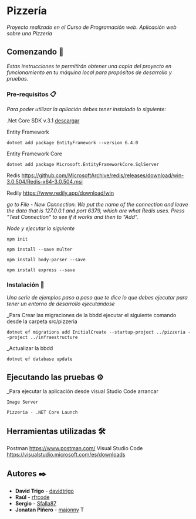 # Pizzería  

_Proyecto realizado en el Curso de Programación web. Aplicación web sobre una Pizzería_

## Comenzando 🚀


_Estas instrucciones te permitirán obtener una copia del proyecto en funcionamiento en tu máquina local para propósitos de desarrollo y pruebas._

### Pre-requisitos 📋

_Para poder utilizar la apliación debes tener instalado lo siguiente:_

.Net Core SDK v.3.1   [descargar](https://dotnet.microsoft.com/download/dotnet-core/thank-you/sdk-3.1.102-windows-x64-installer)

Entity Framework

```
dotnet add package EntityFramework --version 6.4.0
```

Entity Framework Core

```
dotnet add package Microsoft.EntityFrameworkCore.SqlServer
```

Redis   https://github.com/MicrosoftArchive/redis/releases/download/win-3.0.504/Redis-x64-3.0.504.msi

Redily  https://www.redily.app/download/win 

_go to File - New Connection. We put the name of the connection and leave the data that is 127.0.0.1 and port 6379, which are what Redis uses. Press "Test Connection" to see if it works and then to "Add"._


_Node   y ejecutar lo siguiente_

```
npm init
```

```
npm install --save multer
```
```
npm install body-parser --save
```

```
npm install express --save
```

### Instalación 🔧

_Una serie de ejemplos paso a paso que te dice lo que debes ejecutar para tener un entorno de desarrollo ejecutandose_


_Para Crear las migraciones de la bbdd ejecutar el siguiente comando desde la carpeta src/pizzeria

```
dotnet ef migrations add InitialCreate --startup-project ../pizzeria --project ../infraestructure
```
_Actualizar la bbdd
```
dotnet ef database update
```

## Ejecutando las pruebas ⚙️

_Para ejecutar la aplicación desde visual Studio Code  arrancar 

```
Image Server
```

```
Pizzeria - .NET Core Launch
```

## Herramientas utilizadas 🛠️

Postman   https://www.postman.com/
Visual Studio Code  https://visualstudio.microsoft.com/es/downloads
 
## Autores ✒️

* **David Trigo** - [davidtrigo](https://github.com/davidtrigo)
* **Raúl**  - [rfrcode](https://github.com/rfrcode)
* **Sergio** - [Sfalla87](https://github.com/sfalla87)
* **Jonatan Piñero** - [majonny](https://github.com/majonny)
T 